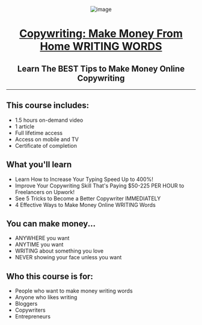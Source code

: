<div align="center">

![image](https://user-images.githubusercontent.com/51442719/170889234-b049c131-8a9e-4854-ad08-3338e44a3c84.png)

# [Copywriting: Make Money From Home WRITING WORDS](https://www.udemy.com/course/learn-copywriting/)
## Learn The BEST Tips to Make Money Online Copywriting

</div>

---

## This course includes:
- 1.5 hours on-demand video
- 1 article
- Full lifetime access
- Access on mobile and TV
- Certificate of completion

## What you'll learn
- Learn How to Increase Your Typing Speed Up to 400%!
- Improve Your Copywriting Skill That's Paying $50-225 PER HOUR to Freelancers on Upwork!
- See 5 Tricks to Become a Better Copywriter IMMEDIATELY
- 4 Effective Ways to Make Money Online WRITING Words

## You can make money...
- ANYWHERE you want
- ANYTIME you want
- WRITING about something you love
- NEVER showing your face unless you want

## Who this course is for:
- People who want to make money writing words
- Anyone who likes writing
- Bloggers
- Copywriters
- Entrepreneurs
